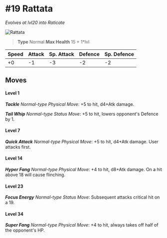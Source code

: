 # #19 Rattata
*Evolves at lvl20 into Raticate*

![Rattata](https://img.pokemondb.net/sprites/home/normal/1x/rattata.png)

> **Type** Normal
> **Max Health** 15 + 1\*lvl

| Speed | Attack | Sp. Attack | Defence | Sp. Defence |
| ----- | ------ | ---------- | ------- | ----------- |
| +0 | -1 | -3 | -2 | -2 |

## Moves
#### Level 1

***Tackle** Normal-type Physical Move*: +5 to hit, d4+Atk damage. 

***Tail Whip** Normal-type Status Move*: +5 to hit, lowers opponent's Defence by 1.
#### Level 7

***Quick Attack** Normal-type Physical Move*: +5 to hit, d4+Atk damage. User attacks first.
#### Level 14

***Hyper Fang** Normal-type Physical Move*: +4 to hit, d8+Atk damage. On a hit above 18 will cause flinching.
#### Level 23

***Focus Energy** Normal-type Status Move*: Subsequent attacks critical hit on a 19.
#### Level 34

***Super Fang** Normal-type Physical Move*: +4 to hit, always takes off half of the opponent's HP.

